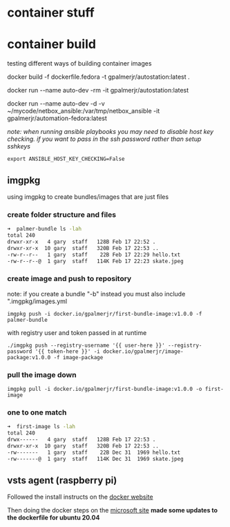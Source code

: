 # container stuff

# container build
testing different ways of building container images

docker build -f dockerfile.fedora -t gpalmerjr/autostation:latest .

docker run --name auto-dev -rm -it gpalmerjr/autostation:latest

docker run --name auto-dev -d -v ~/mycode/netbox_ansible:/var/tmp/netbox_ansible -it gpalmerjr/automation-fedora:latest

*note: when running ansible playbooks you may need to disable host key checking.  if you want to pass in the ssh password rather than setup sshkeys*

`export ANSIBLE_HOST_KEY_CHECKING=False`

## imgpkg
using imgpkg to create bundles/images that are just files

### create folder structure and files

```bash
➜  palmer-bundle ls -lah
total 240
drwxr-xr-x   4 gary  staff   128B Feb 17 22:52 .
drwxr-xr-x  10 gary  staff   320B Feb 17 22:53 ..
-rw-r--r--   1 gary  staff    22B Feb 17 22:29 hello.txt
-rw-r--r--@  1 gary  staff   114K Feb 17 22:23 skate.jpeg
```

### create image and push to repository

note: if you create a bundle "-b" instead you must also include ".imgpkg/images.yml

`imgpkg push -i docker.io/gpalmerjr/first-bundle-image:v1.0.0 -f palmer-bundle`

with registry user and token passed in at runtime

`./imgpkg push --registry-username '{{ user-here }}' --registry-password '{{ token-here }}' -i docker.io/gpalmerjr/image-package:v1.0.0 -f image-package`

### pull the image down

`imgpkg pull -i docker.io/gpalmerjr/first-bundle-image:v1.0.0 -o first-image`

### one to one match

```bash
➜  first-image ls -lah
total 240
drwx------   4 gary  staff   128B Feb 17 22:53 .
drwxr-xr-x  10 gary  staff   320B Feb 17 22:53 ..
-rw-------   1 gary  staff    22B Dec 31  1969 hello.txt
-rw-------@  1 gary  staff   114K Dec 31  1969 skate.jpeg
```

## vsts agent (raspberry pi)

Followed the install instructs on the [docker website](https://docs.docker.com/engine/install/ubuntu/)

Then doing the docker steps on the [microsoft site](https://docs.microsoft.com/en-us/azure/devops/pipelines/agents/docker?view=azure-devops)
**made some updates to the dockerfile for ubuntu 20.04**